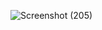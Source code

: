 ![Screenshot (205)](https://github.com/user-attachments/assets/e0760024-9698-41fe-92cb-06984ce0d712)
